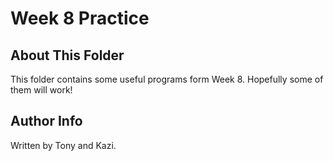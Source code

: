 # Week 8 Practice

## About This Folder

This folder contains some useful programs form Week 8. Hopefully some of them will work!

## Author Info

Written by Tony and Kazi.

